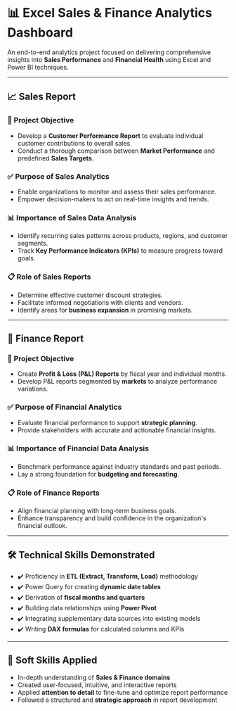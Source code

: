 # 📊 Excel Sales & Finance Analytics Dashboard

An end-to-end analytics project focused on delivering comprehensive insights into **Sales Performance** and **Financial Health** using Excel and Power BI techniques.

---

## 📈 Sales Report

### 🎯 Project Objective
- Develop a **Customer Performance Report** to evaluate individual customer contributions to overall sales.
- Conduct a thorough comparison between **Market Performance** and predefined **Sales Targets**.

### ✅ Purpose of Sales Analytics
- Enable organizations to monitor and assess their sales performance.
- Empower decision-makers to act on real-time insights and trends.

### 📊 Importance of Sales Data Analysis
- Identify recurring sales patterns across products, regions, and customer segments.
- Track **Key Performance Indicators (KPIs)** to measure progress toward goals.

### 📋 Role of Sales Reports
- Determine effective customer discount strategies.
- Facilitate informed negotiations with clients and vendors.
- Identify areas for **business expansion** in promising markets.

---

## 💼 Finance Report

### 🎯 Project Objective
- Create **Profit & Loss (P&L) Reports** by fiscal year and individual months.
- Develop P&L reports segmented by **markets** to analyze performance variations.

### ✅ Purpose of Financial Analytics
- Evaluate financial performance to support **strategic planning**.
- Provide stakeholders with accurate and actionable financial insights.

### 📊 Importance of Financial Data Analysis
- Benchmark performance against industry standards and past periods.
- Lay a strong foundation for **budgeting and forecasting**.

### 📋 Role of Finance Reports
- Align financial planning with long-term business goals.
- Enhance transparency and build confidence in the organization's financial outlook.

---

## 🛠 Technical Skills Demonstrated
- ✔️ Proficiency in **ETL (Extract, Transform, Load)** methodology
- ✔️ Power Query for creating **dynamic date tables**
- ✔️ Derivation of **fiscal months and quarters**
- ✔️ Building data relationships using **Power Pivot**
- ✔️ Integrating supplementary data sources into existing models
- ✔️ Writing **DAX formulas** for calculated columns and KPIs

---

## 🤝 Soft Skills Applied
- In-depth understanding of **Sales & Finance domains**
- Created user-focused, intuitive, and interactive reports
- Applied **attention to detail** to fine-tune and optimize report performance
- Followed a structured and **strategic approach** in report development



